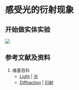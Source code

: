 # 感受光的衍射现象

## 开始做实体实验

![](/images/光/干涉与衍射/感受光的衍射现象/1a1.jpg)

## 参考文献及资料

1. 维基百科
	- [Light](https://en.wikipedia.org/wiki/Light) | [光](https://zh.wikipedia.org/wiki/光) 
	- [Diffraction](https://en.wikipedia.org/wiki/Diffraction) | [衍射](https://zh.wikipedia.org/wiki/%E8%A1%8D%E5%B0%84) 